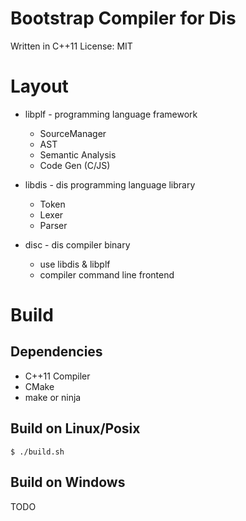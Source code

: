 # Bootstrap Compiler for Dis


Written in C++11
License: MIT


# Layout

* libplf - programming language framework
	- SourceManager
	- AST
	- Semantic Analysis
	- Code Gen (C/JS)
	
* libdis - dis programming language library
	- Token
	- Lexer
	- Parser
	
* disc - dis compiler binary
	- use libdis & libplf
	- compiler command line frontend

# Build
	
## Dependencies

* C++11 Compiler
* CMake
* make or ninja


## Build on Linux/Posix

	$ ./build.sh

## Build on Windows

TODO

